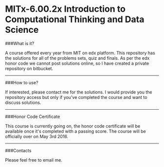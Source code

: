 # MITx-6.00.2x Introduction to Computational Thinking and Data Science

###What is it?

A course offered every year from MIT on edx platform. This repository has the solutions for all of the problems sets, quiz and finals. As per the edx honor code we cannot post solutions online, so I have created a private repository on bitbucket.

---

###How to use?

If interested, please contact me for the solutions. I would provide you the repository access but only if you've completed the course and want to discuss solutions.

---

###Honor Code Certificate

This course is currently going on, the honor code certificate will be available once it's completed with a passing score. The course will be officially over on May 3rd 2016.

---

###Contacts

Please feel free to email me.
